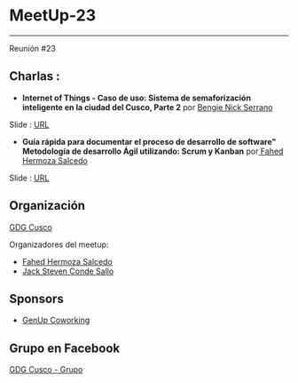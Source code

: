 # MeetUp-23
-----
Reunión #23

## Charlas :

- **Internet of Things - Caso de uso: Sistema de semaforización inteligente en la ciudad del Cusco, Parte 2**  por [Bengie Nick Serrano](https://www.facebook.com/bengie.nick) 

Slide : [URL](https://speakerdeck.com/bengiexd/internet-of-things-caso-de-uso-sistema-de-semaforizacion-inteligente-en-la-ciudad-del-cusco)

- **Guía rápida para documentar el proceso de desarrollo de software" Metodología de desarrollo Ágil utilizando: Scrum y Kanban**  por[ Fahed Hermoza Salcedo](https://www.facebook.com/fahed19) 

Slide : [URL](https://drive.google.com/file/d/1RH0a9x8lISkQ9hQeZVJVc1sO_mmWMCdG/view?fbclid=IwAR1s2dCdOR_xevvk4rWtL2aF-ZIei4IMtY3J-e4W5U_TyrsMKWe3sKIGpxM)

## Organización 
[GDG Cusco](https://github.com/GDG-Cusco)

Organizadores del meetup:

- [Fahed Hermoza Salcedo](https://www.facebook.com/fahed19)
- [Jack Steven Conde Sallo](https://www.facebook.com/jhacksteven.condesallo)

## Sponsors
 - [GenUp Coworking](https://www.facebook.com/coworking.cusco/)

## Grupo en Facebook 
[GDG Cusco - Grupo](https://www.facebook.com/gdgcusco/)





